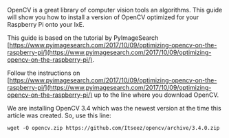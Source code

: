 OpenCV is a great library of computer vision tools an algorithms. This guide will show you how to install a version of OpenCV optimized for your Raspberry Pi onto your IxE.

This guide is based on the tutorial by PyImageSearch [https://www.pyimagesearch.com/2017/10/09/optimizing-opencv-on-the-raspberry-pi/](https://www.pyimagesearch.com/2017/10/09/optimizing-opencv-on-the-raspberry-pi/). 

Follow the instructions on [https://www.pyimagesearch.com/2017/10/09/optimizing-opencv-on-the-raspberry-pi/](https://www.pyimagesearch.com/2017/10/09/optimizing-opencv-on-the-raspberry-pi/) up to the line where you download OpenCV.

We are installing OpenCV 3.4 which was the newest version at the time this article was created. So, use this line:

```shell
wget -O opencv.zip https://github.com/Itseez/opencv/archive/3.4.0.zip
```

